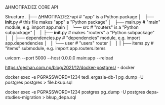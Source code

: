ΔΗΜΟΠΡΑΣΙΕΣ CORE API

Structure
.
├── ΔΗΜΟΠΡΑΣΙΕΣ-api      # "app" is a Python package
│   ├── __init__.py      # this file makes "app" a "Python package"
│   ├── main.py          # "main" module, e.g. import app.main
│   └── src          # "routers" is a "Python subpackage"
│   │   ├── __init__.py  # makes "routers" a "Python subpackage"
│   │   ├── dependencies.py  # "dependencies" module, e.g. import app.dependencies
│   │   └── user     # "users" router
│   │   |   ├── items.py     # "items" submodule, e.g. import app.routers.items


uvicorn --port 5000 --host 0.0.0.0 main:app --reload

https://geshan.com.np/blog/2021/12/docker-postgres/ - docker

docker exec -e PGPASSWORD=1234 tedi_ergasia-db-1 pg_dump -U postgres postgres > file.bkup.sql

docker exec -e PGPASSWORD=1234 postgres pg_dump -U postgres depa-studies-migration > bkup_depa.sql